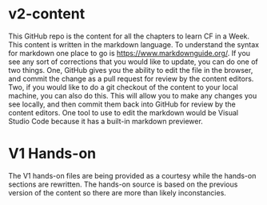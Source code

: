 # v2-content
This GitHub repo is the content for all the chapters to learn CF in a Week. This content is written in the markdown language. To understand the syntax for markdown one place to go is https://www.markdownguide.org/.
If you see any sort of corrections that you would like to update, you can do one of two things. One, GitHub gives you the ability to edit the file in the browser, and commit the change as a pull request for review by the content editors. Two, if you would like to do a git checkout of the content to your local machine, you can also do this. This will allow you to make any changes you see locally, and then commit them back into GitHub for review by the content editors. One tool to use to edit the markdown would be Visual Studio Code because it has a built-in markdown previewer.

# V1 Hands-on
The V1 hands-on files are being provided as a courtesy while the hands-on sections are rewritten.
The hands-on source is based on the previous version of the content so there are more than likely inconstancies.